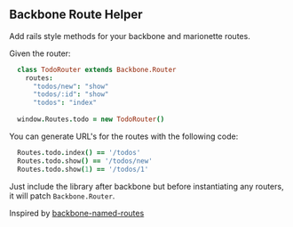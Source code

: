 ## Backbone Route Helper

Add rails style methods for your backbone and marionette routes.

Given the router:

```coffeescript
  class TodoRouter extends Backbone.Router
    routes: 
      "todos/new": "show"
      "todos/:id": "show"
      "todos": "index"
      
  window.Routes.todo = new TodoRouter()
```

You can generate URL's for the routes with the following code:

```coffeescript
  Routes.todo.index() == '/todos'
  Routes.todo.show() == '/todos/new'
  Routes.todo.show(1) == '/todos/1'
```

Just include the library after backbone but before instantiating any routers, it will patch `Backbone.Router`.


Inspired by [backbone-named-routes](https://github.com/drtangible/backbone-named-routes)
